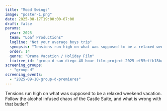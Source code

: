 ```yaml
---
title: "Mood Swings"
image: "poster-1.png"
date: 2025-08-17T19:00:00-07:00
draft: false
params:
  year: 2025
  team: "Loaf Productions"
  logline: "Not your average boys trip"
  synopsis: "Tensions run high on what was supposed to be a relaxed weekend vacation. Follow the alcohol infused chaos of the Castle Suite, and what is wrong with that butler?"
  order: 14
  genre: "Drama Vacation / Holiday Film"
  tixtree_id: "group-d-san-diego-48-hour-film-project-2025-ef55effb18b4"
screening_groups:
  - "group-d"
screening_events:
  - "2025-09-10-group-d-premieres"
---
```


Tensions run high on what was supposed to be a relaxed weekend vacation. Follow the alcohol infused chaos of the Castle Suite, and what is wrong with that butler?
